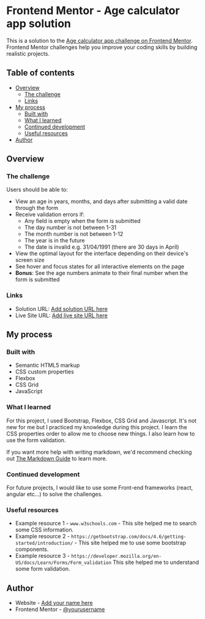 # Frontend Mentor - Age calculator app solution

This is a solution to the [Age calculator app challenge on Frontend Mentor](https://www.frontendmentor.io/challenges/age-calculator-app-dF9DFFpj-Q). Frontend Mentor challenges help you improve your coding skills by building realistic projects. 

## Table of contents

- [Overview](#overview)
  - [The challenge](#the-challenge)
  - [Links](#links)
- [My process](#my-process)
  - [Built with](#built-with)
  - [What I learned](#what-i-learned)
  - [Continued development](#continued-development)
  - [Useful resources](#useful-resources)
- [Author](#author)

## Overview

### The challenge

Users should be able to:

- View an age in years, months, and days after submitting a valid date through the form
- Receive validation errors if:
  - Any field is empty when the form is submitted
  - The day number is not between 1-31
  - The month number is not between 1-12
  - The year is in the future
  - The date is invalid e.g. 31/04/1991 (there are 30 days in April)
- View the optimal layout for the interface depending on their device's screen size
- See hover and focus states for all interactive elements on the page
- **Bonus**: See the age numbers animate to their final number when the form is submitted

### Links

- Solution URL: [Add solution URL here](https://github.com/Hibi4/FrontentMentor_project.git)
- Live Site URL: [Add live site URL here](https://your-live-site-url.com)

## My process

### Built with

- Semantic HTML5 markup
- CSS custom properties
- Flexbox
- CSS Grid
- JavaScript

### What I learned

For this project, I used Bootstrap, Flexbox, CSS Grid and Javascript. It's not new for me but I practiced my knowledge during this project. I learn the CSS properties order to allow me to choose new things. I also learn how to use the form validation. 

If you want more help with writing markdown, we'd recommend checking out [The Markdown Guide](https://www.markdownguide.org/) to learn more.

### Continued development

For future projects, I would like to use some Front-end frameworks (react, angular etc...) to solve the challenges.

### Useful resources

- Example resource 1 -  ```www.w3schools.com``` - This site helped me to search some CSS information.
- Example resource 2 - ```https://getbootstrap.com/docs/4.6/getting-started/introduction/``` - This site helped me    to use some bootstrap components.
- Example resource 3 - ```https://developer.mozilla.org/en-US/docs/Learn/Forms/Form_validation``` This site helped me to understand some form validation. 

## Author

- Website - [Add your name here](https://www.your-site.com)
- Frontend Mentor - [@yourusername](https://www.frontendmentor.io/profile/Hibi4)

